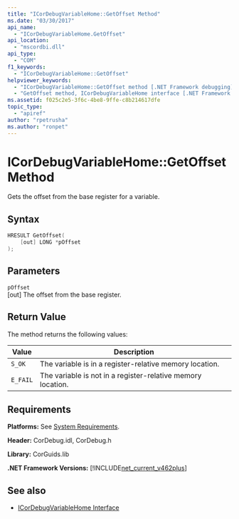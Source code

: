 ```yaml
---
title: "ICorDebugVariableHome::GetOffset Method"
ms.date: "03/30/2017"
api_name: 
  - "ICorDebugVariableHome.GetOffset"
api_location: 
  - "mscordbi.dll"
api_type: 
  - "COM"
f1_keywords: 
  - "ICorDebugVariableHome::GetOffset"
helpviewer_keywords: 
  - "ICorDebugVariableHome::GetOffset method [.NET Framework debugging]"
  - "GetOffset method, ICorDebugVariableHome interface [.NET Framework debugging]"
ms.assetid: f025c2e5-3f6c-4be8-9ffe-c8b214617dfe
topic_type: 
  - "apiref"
author: "rpetrusha"
ms.author: "ronpet"
---
```

# ICorDebugVariableHome::GetOffset Method
Gets the offset from the base register for a variable.  
  
## Syntax  
  
```cpp  
HRESULT GetOffset(  
    [out] LONG *pOffset  
);  
```  
  
## Parameters  
 `pOffset`  
 [out] The offset from the base register.  
  
## Return Value  
 The method returns the following values:  
  
|Value|Description|  
|-----------|-----------------|  
|`S_OK`|The variable is in a register-relative memory location.|  
|`E_FAIL`|The variable is not in a register-relative memory location.|  
  
## Requirements  
 **Platforms:** See [System Requirements](../../../../docs/framework/get-started/system-requirements.md).  
  
 **Header:** CorDebug.idl, CorDebug.h  
  
 **Library:** CorGuids.lib  
  
 **.NET Framework Versions:** [!INCLUDE[net_current_v462plus](../../../../includes/net-current-v462plus-md.md)]  
  
## See also

- [ICorDebugVariableHome Interface](../../../../docs/framework/unmanaged-api/debugging/icordebugvariablehome-interface.md)
